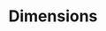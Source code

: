 ---
bigquery: https://console.cloud.google.com/bigquery?p=covid-19-dimensions-ai&page=table&d=data&t=publications
contributors: Digital Science, https://www.digital-science.com/
cost: Free for personal, non-commercial use.
description: Dimensions contains more than 100 million publications, ranging from
  articles published in scholarly journals, books and book chapters, to preprints
  and conference proceedings. All publications are contextualized with linked data
  sets, funding, publications, patents, clinical trials, and policy documents. You
  can also view associated categories, funders, institutions, and researcher profiles.
documentation: https://docs.dimensions.ai/bigquery/index.html
last_edit: 04/12/2022, 21:45:16
location: https://www.dimensions.ai/products/free/
maintained_by: Digital Science, https://www.digital-science.com/
schema_fields:
- filing_year
- volume
- research_org_state_codes
- organisation_details
- application_number
- proceedings_title
- funder_org_state_codes
- year
- isbn
- ipcr
- funding_amount
- research_org_country_names
- conditions
- investigators
- mesh_headings
- phase
- interventions
- links
- date_print
- pmcid
- research_org_state_names
- linkout
- category_hra
- funding_usd
- category_sdg
- jurisdiction
- original_title
- conference
- funder_org
- book_title
- date_inserted
- current_assignee
- grant_number
- assignee_countries
- granted_year
- date
- source_id
- kind
- issue
- research_org_city_names
- date_normal
- category_hrcs_rac
- citations_count
- clinical_trial_ids
- filing_status
- status
- acronyms
- gender
- address
- concepts
- funding_jpy
- pages
- research_orgs
- funding_currency
- established
- family_count
- funding_eur
- legal_status
- category_for
- granted_date
- funding_nzd
- publisher
- citation_string
- repository_name
- funding_details
- labels
- funding_cny
- license
- subtitles
- id
- aliases
- research_org_countries
- email_address
- resulting_publication_doi
- funding_aud
- supporting_grant_ids
- open_access_categories_v2
- book_series_title
- abstract
- original_abstract
- inventor_names
- associated_grant_ids
- altmetrics
- citations
- created_date
- cited_by_ids
- category_icrp_ct
- funding_cad
- expiration_date
- funder_countries
- arxiv_id
- repository_url
- associated_publication_doi
- open_access_categories
- publication_year
- language
- resulting_publication_ids
- family_id
- filing_date
- metrics
- family_members_ids
- associated_publication_arxiv_id
- funding_chf
- wikipedia_url
- repository_id
- current_assignee_countries
- date_online
- funder_orgs
- foa_number
- assignee_orgs
- patent_ids
- category_uoa
- end_year
- registry
- acronym
- legal_events
- category_rcdc
- publication_date
- date_imported_gbq
- type
- original_assignee_countries
- category_icrp_cso
- categories
- original_assignee
- pmid
- eisbn
- funding_gbp
- journal_lists
- researcher_ids
- expiration_year
- name
- external_ids
- original_assignee_orgs
- acknowledgements
- associated_publication_id
- cpc
- brief_title
- embargo_date
- funder_org_cities
- reference_ids
- funder_org_acronyms
- priority_year
- authors
- date_modified
- doi
- publication_ids
- journal
- start_year
- research_org_cities
- funder_org_countries
- editors
- relationships
- types
- title
- mesh_terms
- description
- parent_id
- current_assignee_orgs
- associated_publication_pmid
- category_hrcs_hc
- end_date
- active_years
- start_date
- priority_date
- category_bra
shortname: dimensions
tags:
- scholarly literature
- patents
- funding
- clinical trials
- academic profiles
terms_of_use: 'Use of both the Dimensions COVID-19 dataset and full Dimensions dataset
  are subject to the Dimensions Terms of use: https://www.dimensions.ai/policies-terms-legal '
title: Dimensions
uuid: dcff88bd-fe6b-4fdb-8159-809bf9d7bc1c
---